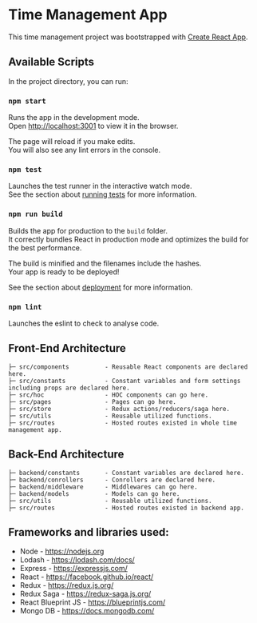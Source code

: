 # Time Management App

This time management project was bootstrapped with [Create React App](https://github.com/facebook/create-react-app).

## Available Scripts

In the project directory, you can run:

### `npm start`

Runs the app in the development mode.<br />
Open [http://localhost:3001](http://localhost:3001) to view it in the browser.

The page will reload if you make edits.<br />
You will also see any lint errors in the console.

### `npm test`

Launches the test runner in the interactive watch mode.<br />
See the section about [running tests](https://facebook.github.io/create-react-app/docs/running-tests) for more information.

### `npm run build`

Builds the app for production to the `build` folder.<br />
It correctly bundles React in production mode and optimizes the build for the best performance.

The build is minified and the filenames include the hashes.<br />
Your app is ready to be deployed!

See the section about [deployment](https://facebook.github.io/create-react-app/docs/deployment) for more information.

### `npm lint`

Launches the eslint to check to analyse code.<br />

## Front-End Architecture

```
├─ src/components          - Reusable React components are declared here.
├─ src/constants           - Constant variables and form settings including props are declared here.
├─ src/hoc                 - HOC components can go here.
├─ src/pages               - Pages can go here.
├─ src/store               - Redux actions/reducers/saga here.
├─ src/utils               - Reusable utilized functions.
├─ src/routes              - Hosted routes existed in whole time management app.
```

## Back-End Architecture

```
├─ backend/constants	   - Constant variables are declared here.
├─ backend/conrollers      - Conrollers are declared here.
├─ backend/middleware      - Middlewares can go here.
├─ backend/models          - Models can go here.
├─ src/utils               - Reusable utilized functions.
├─ src/routes              - Hosted routes existed in backend app.
```

## Frameworks and libraries used:

- Node - https://nodejs.org
- Lodash - https://lodash.com/docs/
- Express - https://expressjs.com/
- React - https://facebook.github.io/react/
- Redux - https://redux.js.org/
- Redux Saga - https://redux-saga.js.org/
- React Blueprint JS - https://blueprintjs.com/
- Mongo DB - https://docs.mongodb.com/
